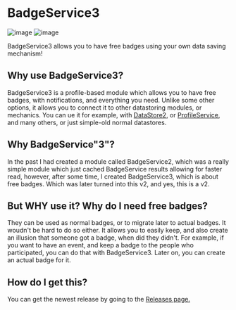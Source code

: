 # BadgeService3
![image](https://img.shields.io/github/v/release/LucasMZReal/BadgeService3) ![image](https://img.shields.io/github/downloads/LucasMZReal/BadgeService3/total)

BadgeService3 allows you to have free badges using your own data saving mechanism!

## Why use BadgeService3?
BadgeService3 is a profile-based module which allows you to have free badges, with notifications, and everything you need. Unlike some other options, it allows you to connect it to other datastoring modules, or mechanics. You can ue it for example, with [DataStore2](https://github.com/Kampfkarren/Roblox/tree/master/DataStore2), or [ProfileService](https://github.com/MadStudioRoblox/ProfileService), and many others, or just simple-old normal datastores.

## Why BadgeService"3"?

In the past I had created a module called BadgeService2, which was a really simple module which just cached BadgeService results allowing for faster read, however, after some time, I created BadgeService3, which is about free badges. Which was later turned into this v2, and yes, this is a v2.

## But WHY use it? Why do I need free badges?

They can be used as normal badges, or to migrate later to actual badges. It woudn't be hard to do so either. It allows you to easily keep, and also create an illusion that someone got a badge, when did they didn't. For example, if you want to have an event, and keep a badge to the people who participated, you can do that with BadgeService3. Later on, you can create an actual badge for it.

## How do I get this?

You can get the newest release by going to the [Releases page.](https://github.com/LucasMZReal/BadgeService3/releases)
